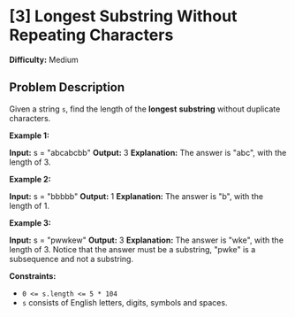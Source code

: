# [3] Longest Substring Without Repeating Characters

**Difficulty:** Medium

## Problem Description

Given a string `s`, find the length of the **longest** **substring** without duplicate characters.

**Example 1:**

**Input:** s = "abcabcbb"
**Output:** 3
**Explanation:** The answer is "abc", with the length of 3.

**Example 2:**

**Input:** s = "bbbbb"
**Output:** 1
**Explanation:** The answer is "b", with the length of 1.

**Example 3:**

**Input:** s = "pwwkew"
**Output:** 3
**Explanation:** The answer is "wke", with the length of 3.
Notice that the answer must be a substring, "pwke" is a subsequence and not a substring.

**Constraints:**

*   `0 <= s.length <= 5 * 104`
*   `s` consists of English letters, digits, symbols and spaces.